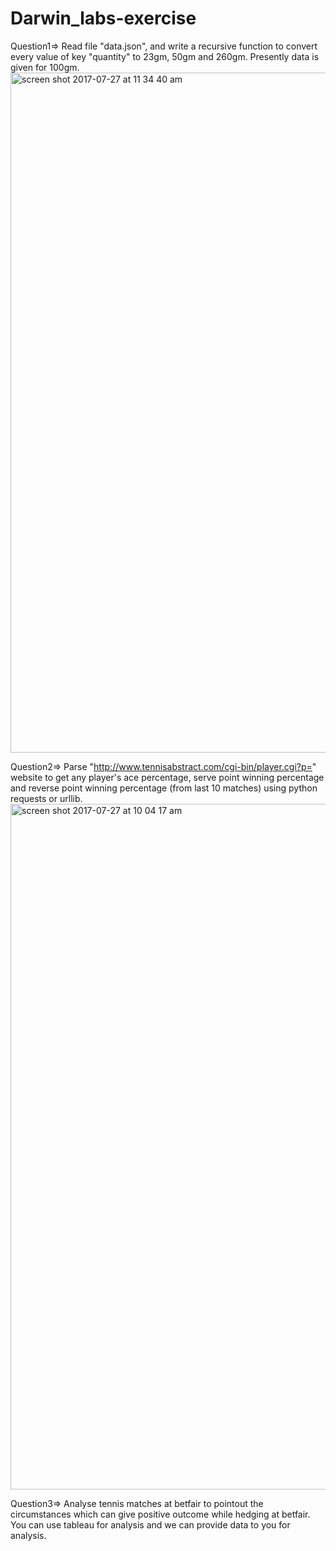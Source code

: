 # Darwin_labs-exercise


Question1=> Read file "data.json", and write a recursive function to convert every value of key "quantity" to 23gm, 50gm and 260gm. Presently data is given for 100gm.
<img width="1088" alt="screen shot 2017-07-27 at 11 34 40 am" src="https://user-images.githubusercontent.com/11708565/28656644-b65ff500-72c0-11e7-8b5f-1b61b32dc50a.png">



Question2=> Parse "http://www.tennisabstract.com/cgi-bin/player.cgi?p=<playername>" website to get any player's ace percentage, serve point winning percentage and reverse point winning percentage (from last 10 matches) using python requests or urllib.
<img width="1097" alt="screen shot 2017-07-27 at 10 04 17 am" src="https://user-images.githubusercontent.com/11708565/28656592-79f2aab8-72c0-11e7-9a52-c6cc91668288.png">



Question3=> Analyse tennis matches at betfair to pointout the circumstances which can give positive outcome while hedging at betfair. You can use tableau for analysis and we can provide data to you for analysis.
